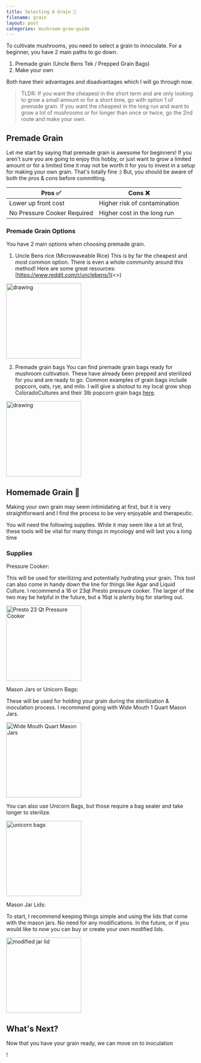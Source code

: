 ```yaml
---
title: Selecting A Grain 🌽
filename: grain
layout: post
categories: mushroom-grow-guide
---
```

To cultivate mushrooms, you need to select a grain to innoculate.  For a beginner, you have 2 main paths to go down.

1. Premade grain (Uncle Bens Tek / Prepped Grain Bags)
2. Make your own

Both have their advantages and disadvantages which I will go through now.

> TLDR: If you want the cheapest in the short term and are only looking to grow a small amount or for a short time, go with option 1 of premade grain.  If you want the cheapest in the long run and want to grow a lot of mushrooms or for longer than once or twice, go the 2nd route and make your own.

## Premade Grain

Let me start by saying that premade grain is awesome for beginners!  If you aren't sure you are going to enjoy this hobby, or just want to grow a limited amount or for a limited time it may not be worth it for you to invest in a setup for making your own grain.  That's totally fine :)  But, you should be aware of both the pros & cons before committing.

| Pros ✅                      | Cons ❌                       |
| --------------------------- | ---------------------------- |
| Lower up front cost         | Higher risk of contamination |
| No Pressure Cooker Required | Higher cost in the long run  |

### Premade Grain Options

You have 2 main options when choosing premade grain.

1. Uncle Bens rice (Microwaveable Rice)
   This is by far the cheapest and most common option.  There is even a whole community around this method!  Here are some great resources:
   [https://www.reddit.com/r/unclebens/](<>)

<img src="/assets/images/uncle-bens-brown-rice.jpeg" alt="drawing" width="200"/>

2. Premade grain bags
You can find premade grain bags ready for mushroom cultivation.  These have already been prepped and sterilized for you and are ready to go.  Common examples of grain bags include popcorn, oats, rye, and milo.  I will give a shotout to my local grow shop ColoradoCultures and their 3lb popcorn grain bags [here](https://www.coloradoculturesllc.com/product-page/3lb-organic-sterilized-human-grade-popcorn-grain-spawn).

<img src="/assets/images/cocultures-popcorn-bag.png" alt="drawing" width="200"/>

## Homemade Grain 🌟

Making your own grain may seem intimidating at first, but it is very straightforward and I find the process to be very enjoyable and therapeutic.

You will need the following supplies.  While it may seem like a lot at first, these tools will be vital for many things in mycology and will last you a long time

### Supplies

Pressure Cooker:

   This will be used for sterilizing and potentially hydrating your grain.  This tool can also come in handy down the line for things like Agar and Liquid Culture.
   I recommend a 16 or 23qt Presto pressure cooker.  The larger of the two may be helpful in the future, but a 16qt is plenty big for starting out.

<img src="/assets/images/presto-pressure-cooker-23qt.jpeg" alt="Presto 23 Qt Pressure Cooker" width="200"/>

Mason Jars or Unicorn Bags:

These will be used for holding your grain during the sterilization & inoculation process.  I recommend going with Wide Mouth 1 Quart Mason Jars.  

<img src="/assets/images/wide-mouth-jars.jpeg" alt="Wide Mouth Quart Mason Jars" width="200"/>

You can also use Unicorn Bags, but those require a bag sealer and take longer to sterilize.  

<img src="/assets/images/unicorn-bags.jpg" alt="unicorn bags" width="200"/>

Mason Jar Lids:

To start, I recommend keeping things simple and using the lids that come with the mason jars. No need for any modifications.  In the future, or if you would like to now you can buy or create your own modified lids.

<img src="/assets/images/modified-jar-lid.png" alt="modified jar lid" width="200"/>

## What's Next?

Now that you have your grain ready, we can move on to inoculation

!

